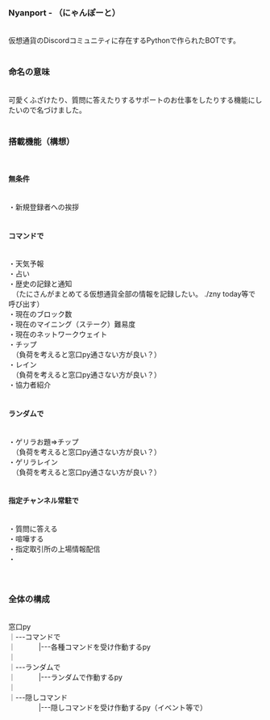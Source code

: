 <h3>Nyanport - （にゃんぽーと）</h3><br />
仮想通貨のDiscordコミュニティに存在するPythonで作られたBOTです。<br />
<br />
<h3>命名の意味</h3><br />
可愛くふざけたり、質問に答えたりするサポートのお仕事をしたりする機能にしたいので名づけました。<br />
<br />
<h3>搭載機能（構想）</h3><br />
<h4>無条件</h4><br />
・新規登録者への挨拶<br />
<br />
<h4>コマンドで</h4><br />
・天気予報<br />
・占い<br />
・歴史の記録と通知<br />
　（たにさんがまとめてる仮想通貨全部の情報を記録したい。 ./zny today等で呼び出す）<br />
・現在のブロック数<br />
・現在のマイニング（ステーク）難易度<br />
・現在のネットワークウェイト<br />
・チップ<br />
　（負荷を考えると窓口py通さない方が良い？）<br />
・レイン<br />
　（負荷を考えると窓口py通さない方が良い？）<br />
・協力者紹介<br />
<br />
<h4>ランダムで</h4><br />
・ゲリラお題⇒チップ<br />
　（負荷を考えると窓口py通さない方が良い？）<br />
・ゲリラレイン<br />
　（負荷を考えると窓口py通さない方が良い？）<br />
<br />
<h4>指定チャンネル常駐で</h4><br />
・質問に答える<br />
・喧嘩する<br />
・指定取引所の上場情報配信<br />
・<br />
<br />
<br />
<h3>全体の構成</h3><br />
窓口py<br />
｜---コマンドで<br />
｜　　　 |---各種コマンドを受け作動するpy<br />
｜<br />
｜---ランダムで<br />
｜　　　 |---ランダムで作動するpy<br />
｜<br />
｜---隠しコマンド<br />
　　　　 |---隠しコマンドを受け作動するpy（イベント等で）<br />
